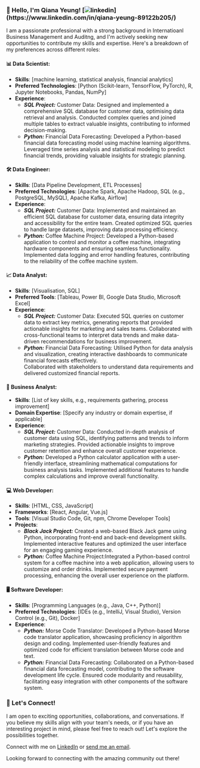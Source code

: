 ### 👋 Hello, I'm Qiana Yeung! [![linkedin](https://img.shields.io/badge/LinkedIn-0077B5?style=for-the-badge&logo=linkedin&logoColor=white")](https://www.linkedin.com/in/qiana-yeung-89122b205/) 

I am a passionate professional with a strong background in Internatioanl Business Management and Auditng, and I'm actively seeking new opportunities to contribute my skills and expertise. Here's a breakdown of my preferences across different roles:

#### 📊 Data Scientist:
- **Skills**: [machine learning, statistical analysis, financial analytics]
- **Preferred Technologies**: [Python (Scikit-learn, TensorFlow, PyTorch), R, Jupyter Notebooks, Pandas, NumPy]
- **Experience**:  
    - ***SQL Project:*** Customer Data: Designed and implemented a comprehensive SQL database for customer data, optimising data retrieval and analysis.
Conducted complex queries and joined multiple tables to extract valuable insights, contributing to informed decision-making.
    - ***Python:*** Financial Data Forecasting: Developed a Python-based financial data forecasting model using machine learning algorithms.
Leveraged time series analysis and statistical modeling to predict financial trends, providing valuable insights for strategic planning.

#### 🛠️ Data Engineer:
- **Skills**: [Data Pipeline Development, ETL Processes]
- **Preferred Technologies**: [Apache Spark, Apache Hadoop, SQL (e.g., PostgreSQL, MySQL), Apache Kafka, Airflow]
- **Experience**:
    - ***SQL Project:*** Customer Data: Implemented and maintained an efficient SQL database for customer data, ensuring data integrity and accessibility for the entire team.
Created optimized SQL queries to handle large datasets, improving data processing efficiency.  
    - ***Python:*** Coffee Machine Project: Developed a Python-based application to control and monitor a coffee machine, integrating hardware components and ensuring seamless functionality.  
Implemented data logging and error handling features, contributing to the reliability of the coffee machine system.

#### 📈 Data Analyst:
- **Skills**: [Visualisation, SQL]
- **Preferred Tools**: [Tableau, Power BI, Google Data Studio, Microsoft Excel]
- **Experience**:
    - ***SQL Project:*** Customer Data: Executed SQL queries on customer data to extract key metrics, generating reports that provided actionable insights for marketing and sales teams.
Collaborated with cross-functional teams to interpret data trends and make data-driven recommendations for business improvement.
    - ***Python:*** Financial Data Forecasting:
Utilised Python for data analysis and visualization, creating interactive dashboards to communicate financial forecasts effectively.  
Collaborated with stakeholders to understand data requirements and delivered customized financial reports.  

#### 📑 Business Analyst:
- **Skills**: [List of key skills, e.g., requirements gathering, process improvement]
- **Domain Expertise**: [Specify any industry or domain expertise, if applicable]
- **Experience**:
    - ***SQL Project:*** Customer Data: Conducted in-depth analysis of customer data using SQL, identifying patterns and trends to inform marketing strategies.
Provided actionable insights to improve customer retention and enhance overall customer experience.  
    - ***Python:*** Developed a Python calculator application with a user-friendly interface, streamlining mathematical computations for business analysis tasks.
Implemented additional features to handle complex calculations and improve overall functionality.  

#### 💻 Web Developer:
- **Skills**: [HTML, CSS, JavaScript]
- **Frameworks**: [React, Angular, Vue.js]
- **Tools**: [Visual Studio Code, Git, npm, Chrome Developer Tools]
- **Projects**:
    - ***Black Jack Project:*** Created a web-based Black Jack game using Python, incorporating front-end and back-end development skills.
Implemented interactive features and optimized the user interface for an engaging gaming experience.  
    - ***Python:*** Coffee Machine Project:Integrated a Python-based control system for a coffee machine into a web application, allowing users to customize and order drinks.
Implemented secure payment processing, enhancing the overall user experience on the platform.  

#### 🖥️ Software Developer:
- **Skills**: [Programming Languages (e.g., Java, C++, Python)]
- **Preferred Technologies**: [IDEs (e.g., IntelliJ, Visual Studio), Version Control (e.g., Git), Docker]
- **Experience**:
    - ***Python:*** Morse Code Translator: Developed a Python-based Morse code translator application, showcasing proficiency in algorithm design and coding.
Implemented user-friendly features and optimized code for efficient translation between Morse code and text.  
    - ***Python:*** Financial Data Forecasting: Collaborated on a Python-based financial data forecasting model, contributing to the software development life cycle.
Ensured code modularity and reusability, facilitating easy integration with other components of the software system.    

### 🌟 Let's Connect!
I am open to exciting opportunities, collaborations, and conversations. If you believe my skills align with your team's needs, or if you have an interesting project in mind, please feel free to reach out! Let's explore the possibilities together.

Connect with me on [LinkedIn]([link-to-your-linkedin](https://www.linkedin.com/in/qiana-yeung-89122b205/)) or [send me an email](mailto:qianayang97@gmail.com).

Looking forward to connecting with the amazing community out there!

